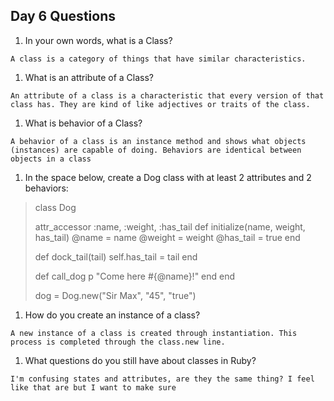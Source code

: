 ## Day 6 Questions

1. In your own words, what is a Class?

`A class is a category of things that have similar characteristics.`

1. What is an attribute of a Class?

`An attribute of a class is a characteristic that every version of that class has. They are kind of like adjectives or traits of the class. `

1. What is behavior of a Class?

`A behavior of a class is an instance method and shows what objects (instances) are capable of doing. Behaviors are identical between objects in a class`

1. In the space below, create a Dog class with at least 2 attributes and 2 behaviors:

> class Dog
>
>  attr_accessor :name, :weight, :has_tail
>  def initialize(name, weight, has_tail)
>    @name   = name
>    @weight    = weight
>    @has_tail = true
>   end
>
>  def dock_tail(tail)
>   self.has_tail = tail
>  end
>
>  def call_dog
>   p "Come here #{@name}!"
>  end
>end
>
>dog = Dog.new("Sir Max", "45", "true")

1. How do you create an instance of a class?

`A new instance of a class is created through instantiation. This process is completed through the class.new line.`

1. What questions do you still have about classes in Ruby?

`I'm confusing states and attributes, are they the same thing? I feel like that are but I want to make sure`
